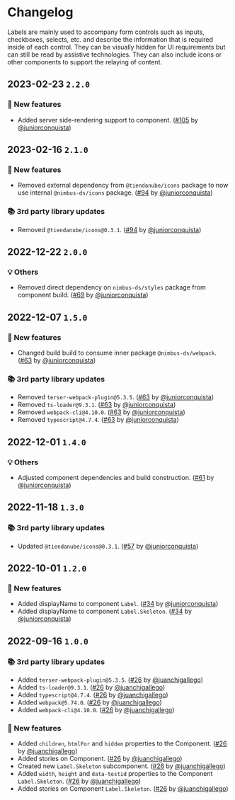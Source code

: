 # Changelog

Labels are mainly used to accompany form controls such as inputs, checkboxes, selects, etc. and describe the information that is required inside of each control. They can be visually hidden for UI requirements but can still be read by assistive technologies. They can also include icons or other components to support the relaying of content.

## 2023-02-23 `2.2.0`

### 🎉 New features

- Added server side-rendering support to component. ([#105](https://github.com/TiendaNube/nimbus-design-system/pull/105) by [@juniorconquista](https://github.com/juniorconquista))

## 2023-02-16 `2.1.0`

### 🎉 New features

- Removed external dependency from `@tiendanube/icons` package to now use internal `@nimbus-ds/icons` package. ([#94](https://github.com/TiendaNube/nimbus-design-system/pull/#94) by [@juniorconquista](https://github.com/juniorconquista))

### 📚 3rd party library updates

- Removed `@tiendanube/icons@0.3.1`. ([#94](https://github.com/TiendaNube/nimbus-design-system/pull/#94) by [@juniorconquista](https://github.com/juniorconquista))

## 2022-12-22 `2.0.0`

### 💡 Others

- Removed direct dependency on `nimbus-ds/styles` package from component build. ([#69](https://github.com/TiendaNube/nimbus-design-system/pull/69) by [@juniorconquista](https://github.com/juniorconquista))

## 2022-12-07 `1.5.0`

### 🎉 New features

- Changed build build to consume inner package `@nimbus-ds/webpack`. ([#63](https://github.com/TiendaNube/nimbus-design-system/pull/63) by [@juniorconquista](https://github.com/juniorconquista))

### 📚 3rd party library updates

- Removed `terser-webpack-plugin@5.3.5`. ([#63](https://github.com/TiendaNube/nimbus-design-system/pull/63) by [@juniorconquista](https://github.com/juniorconquista))
- Removed `ts-loader@9.3.1`. ([#63](https://github.com/TiendaNube/nimbus-design-system/pull/63) by [@juniorconquista](https://github.com/juniorconquista))
- Removed `webpack-cli@4.10.0`. ([#63](https://github.com/TiendaNube/nimbus-design-system/pull/63) by [@juniorconquista](https://github.com/juniorconquista))
- Removed `typescript@4.7.4`. ([#63](https://github.com/TiendaNube/nimbus-design-system/pull/63) by [@juniorconquista](https://github.com/juniorconquista))

## 2022-12-01 `1.4.0`

### 💡 Others

- Adjusted component dependencies and build construction. ([#61](https://github.com/TiendaNube/nimbus-design-system/pull/61) by [@juniorconquista](https://github.com/juniorconquista))

## 2022-11-18 `1.3.0`

### 📚 3rd party library updates

- Updated `@tiendanube/icons@0.3.1`. ([#57](https://github.com/TiendaNube/nimbus-design-system/pull/#57) by [@juniorconquista](https://github.com/juniorconquista))

## 2022-10-01 `1.2.0`

### 🎉 New features

- Added displayName to component `Label`. ([#34](https://github.com/TiendaNube/nimbus-design-system/pull/34) by [@juniorconquista](https://github.com/juniorconquista))
- Added displayName to component `Label.Skeleton`. ([#34](https://github.com/TiendaNube/nimbus-design-system/pull/34) by [@juniorconquista](https://github.com/juniorconquista))

## 2022-09-16 `1.0.0`

### 📚 3rd party library updates

- Added `terser-webpack-plugin@5.3.5`. ([#26](https://github.com/TiendaNube/nimbus-design-system/pull/26) by [@juanchigallego](https://github.com/juanchigallego))
- Added `ts-loader@9.3.1`. ([#26](https://github.com/TiendaNube/nimbus-design-system/pull/26) by [@juanchigallego](https://github.com/juanchigallego))
- Added `typescript@4.7.4`. ([#26](https://github.com/TiendaNube/nimbus-design-system/pull/26) by [@juanchigallego](https://github.com/juanchigallego))
- Added `webpack@5.74.0`. ([#26](https://github.com/TiendaNube/nimbus-design-system/pull/26) by [@juanchigallego](https://github.com/juanchigallego))
- Added `webpack-cli@4.10.0`. ([#26](https://github.com/TiendaNube/nimbus-design-system/pull/26) by [@juanchigallego](https://github.com/juanchigallego))

### 🎉 New features

- Added `children`, `htmlFor` and `hidden` properties to the Component. ([#26](https://github.com/TiendaNube/nimbus-design-system/pull/26) by [@juanchigallego](https://github.com/juanchigallego))
- Added stories on Component. ([#26](https://github.com/TiendaNube/nimbus-design-system/pull/26) by [@juanchigallego](https://github.com/juanchigallego))
- Created new `Label.Skeleton` subcomponent. ([#26](https://github.com/TiendaNube/nimbus-design-system/pull/26) by [@juanchigallego](https://github.com/juanchigallego))
- Added `width`, `height` and `data-testid` properties to the Component `Label.Skeleton`. ([#26](https://github.com/TiendaNube/nimbus-design-system/pull/26) by [@juanchigallego](https://github.com/juanchigallego))
- Added stories on Component `Label.Skeleton`. ([#26](https://github.com/TiendaNube/nimbus-design-system/pull/26) by [@juanchigallego](https://github.com/juanchigallego))
